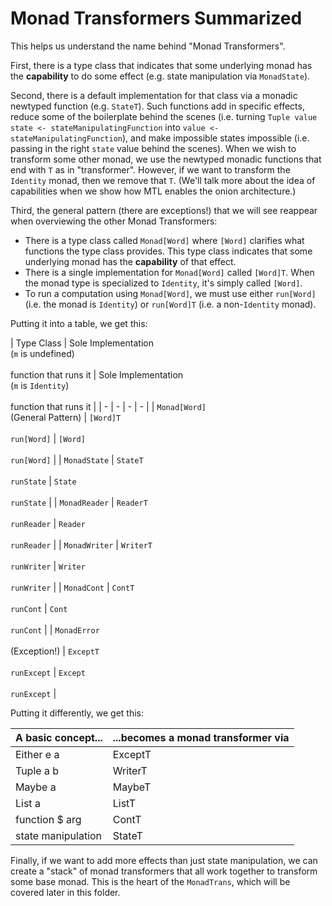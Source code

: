 # Monad Transformers Summarized

This helps us understand the name behind "Monad Transformers".

First, there is a type class that indicates that some underlying monad has the **capability** to do some effect (e.g. state manipulation via `MonadState`).

Second, there is a default implementation for that class via a monadic newtyped function (e.g. `StateT`). Such functions add in specific effects, reduce some of the boilerplate behind the scenes (i.e. turning `Tuple value state <- stateManipulatingFunction` into `value <- stateManipulatingFunction`), and make impossible states impossible (i.e. passing in the right `state` value behind the scenes). When we wish to transform some other monad, we use the newtyped monadic functions that end with `T` as in "transformer". However, if we want to transform the `Identity` monad, then we remove that `T`. (We'll talk more about the idea of capabilities when we show how MTL enables the onion architecture.)

Third, the general pattern (there are exceptions!) that we will see reappear when overviewing the other Monad Transformers:
- There is a type class called `Monad[Word]` where `[Word]` clarifies what functions the type class provides. This type class indicates that some underlying monad has the **capability** of that effect.
- There is a single implementation for `Monad[Word]` called `[Word]T`. When the monad type is specialized to `Identity`, it's simply called `[Word]`.
- To run a computation using `Monad[Word]`, we must use either `run[Word]` (i.e. the monad is `Identity`) or `run[Word]T` (i.e. a non-`Identity` monad).

Putting it into a table, we get this:

| Type Class | Sole Implementation<br>(`m` is undefined)<br><br>function that runs it | Sole Implementation<br>(`m` is `Identity`)<br><br>function that runs it |
| - | - | - | - |
| `Monad[Word]`<br>(General Pattern) | `[Word]T`<br><br>`run[Word]` | `[Word]`<br><br>`run[Word]` |
| `MonadState` |  `StateT`<br><br>`runState` | `State`<br><br>`runState` |
| `MonadReader` | `ReaderT`<br><br>`runReader` | `Reader`<br><br>`runReader` |
| `MonadWriter` | `WriterT`<br><br>`runWriter` | `Writer`<br><br>`runWriter` |
| `MonadCont` | `ContT`<br><br>`runCont` | `Cont`<br><br>`runCont` |
| `MonadError`<br><br>(Exception!) | `ExceptT`<br><br>`runExcept` | `Except`<br><br>`runExcept` |

Putting it differently, we get this:

| A basic concept... | ...becomes a monad transformer via |
| - | - |
| Either e a | ExceptT
| Tuple a b | WriterT
| Maybe a | MaybeT
| List a | ListT
| function $ arg | ContT
| state manipulation | StateT


Finally, if we want to add more effects than just state manipulation, we can create a "stack" of monad transformers that all work together to transform some base monad. This is the heart of the `MonadTrans`, which will be covered later in this folder.
